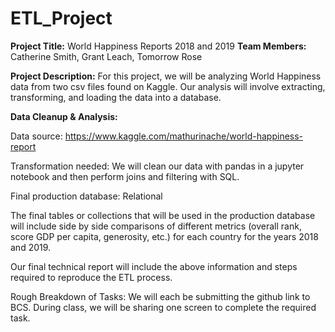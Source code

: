 # ETL_Project

**Project Title:** World Happiness Reports 2018 and 2019
**Team Members:** Catherine Smith, Grant Leach, Tomorrow Rose



**Project Description:** For this project, we will be analyzing World Happiness data from two csv files found on Kaggle. Our analysis will involve extracting, transforming, and loading the data into a database.



**Data Cleanup & Analysis:**

Data source: https://www.kaggle.com/mathurinache/world-happiness-report

Transformation needed: We will clean our data with pandas in a jupyter notebook and then perform joins and filtering with SQL.

Final production database: Relational

The final tables or collections that will be used in the production database will include side by side comparisons of different metrics (overall rank, score GDP per capita, generosity, etc.) for each country for the years 2018 and 2019.

Our final technical report will include the above information and steps required to reproduce the ETL process.



Rough Breakdown of Tasks:
    We will each be submitting the github link to BCS.
    During class, we will be sharing one screen to complete the required task.

